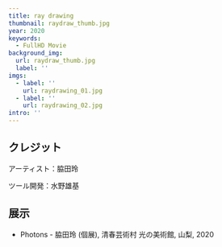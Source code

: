 ```yaml
---
title: ray drawing
thumbnail: raydraw_thumb.jpg
year: 2020
keywords:
  - FullHD Movie
background_img:
  url: raydraw_thumb.jpg
  label: ''
imgs:
  - label: ''
    url: raydrawing_01.jpg
  - label: ''
    url: raydrawing_02.jpg
intro: ''
---
```




## クレジット

アーティスト：脇田玲

ツール開発：水野雄基

## 展示

- Photons - 脇田玲 (個展), 清春芸術村 光の美術館, 山梨, 2020
